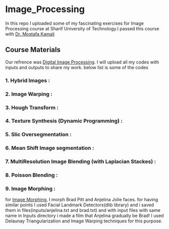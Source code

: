 # Image_Processing
In this repo I uploaded some of my fascinating exercises for Image Processing course at Sharif University of Technology.I passed this course with [Dr. Mostafa Kamali](https://scholar.google.com/citations?user=nd2wWvoAAAAJ&hl=en)
## Course Materials 
Our refrence was [Digital Image Processing](https://www.amazon.com/Digital-Image-Processing-Rafael-Gonzalez/dp/0133356728). I will upload all my codes with inputs and outputs to share my work. below list is some of the codes
### 1. Hybrid Images :
### 2. Image Warping :
### 3. Hough Transform :
### 4. Texture Synthesis (Dynamic Programming) :
### 5. Slic Oversegmentation :
### 6. Mean Shift Image segmentation :
### 7. MultiResolution Image Blending (with Laplacian Stackes) :
### 8. Poisson Blending :
### 9. Image Morphing :
  for [Image Morphing](https://learnopencv.com/face-morph-using-opencv-cpp-python/), I morph Brad Pitt and Anjelina Jolie faces. for having similar points I used Facial Landmark     Detectors(dlib library) and i saved them in files(inputs/anjelina.txt and brad.txt) and with input files with same name in Inputs directory i made a film that Anjelina gradually   be Brad!
  I used Delaunay Triangularization and Image Warping techniques for this purpose.

 
 





